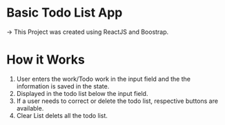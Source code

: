 # Basic Todo List App
-> This Project was created using ReactJS and Boostrap.

# How it Works

1. User enters the work/Todo work in the input field and the the information is saved in the state. 
2. Displayed in the todo list below the input field.
3. If a user needs to correct or delete the todo list, respective buttons are available.
4. Clear List delets all the todo list.
